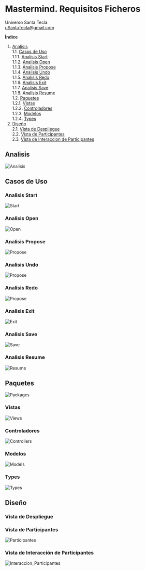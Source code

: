 # Mastermind. Requisitos Ficheros
Universo Santa Tecla  
[uSantaTecla@gmail.com](mailto:uSantaTecla@gmail.com)  
  
**Índice**

1. [Analisis](#analisis)  
   1.1. [Casos de Uso](#casos-de-uso)  
      1.1.1. [Analisis Start](#analisis-start)  
      1.1.2. [Analisis Open](#analisis-open)  
      1.1.3. [Analisis Propose](#analisis-propose)  
      1.1.4. [Analisis Undo](#analisis-undo)  
      1.1.5. [Analisis Redo](#analisis-redo)  
      1.1.6. [Analisis Exit](#analisis-exit)  
      1.1.7. [Analisis Save](#analisis-save)  
      1.1.8. [Analisis Resume](#analisis-resume)  
   1.2. [Paquetes](#paquetes)  
      1.2.1. [Vistas](#vistas)  
      1.2.2. [Controladores](#controladores)  
      1.2.3. [Modelos](#modelos)  
      1.2.4. [Types](#types)  
2. [Diseño](#diseño)  
   2.1. [Vista de Despliegue](#vista-de-despliegue)  
   2.2. [Vista de Participantes](#vista-de-participantes)  
   2.3. [Vista de Interaccion de Participantes](#vista-de-interaccion-de-participantes)  
  
## Analisis
![Analisis](./docs/diagrams/out/mastermind_analisis/mastermind_analisis.svg)

## Casos de Uso

### Analisis Start
![Start](./docs/diagrams/out/mastermind_analisis/mastermind_analisis_usecase_start.svg)

### Analisis Open
![Open](./docs/diagrams/out/mastermind_analisis/mastermind_analisis_usecase_open.svg)

### Analisis Propose
![Propose](./docs/diagrams/out/mastermind_analisis/mastermind_analisis_usecase_propose.svg)  

### Analisis Undo
![Propose](./docs/diagrams/out/mastermind_analisis/mastermind_analisis_usecase_undo.svg)  

### Analisis Redo
![Propose](./docs/diagrams/out/mastermind_analisis/mastermind_analisis_usecase_redo.svg)  

### Analisis Exit
![Exit](./docs/diagrams/out/mastermind_analisis/mastermind_analisis_usecase_exit.svg)

### Analisis Save
![Save](./docs/diagrams/out/mastermind_analisis/mastermind_analisis_usecase_save.svg)

### Analisis Resume
![Resume](./docs/diagrams/out/mastermind_analisis/mastermind_analisis_usecase_resume.svg)

## Paquetes
![Packages](./docs/diagrams/out/mastermind_analisis_packages/mastermind_analisis_packages.svg)

### Vistas
![Views](./docs/diagrams/out/mastermind_analisis_packages/mastermind_analisis_views.svg)

### Controladores
![Controllers](./docs/diagrams/out/mastermind_analisis_packages/mastermind_analisis_controllers.svg)

### Modelos
![Models](./docs/diagrams/out/mastermind_analisis_packages/mastermind_analisis_models.svg)

### Types
![Types](./docs/diagrams/out/mastermind_analisis_packages/mastermind_analisis_types.svg)  

## Diseño  

### Vista de Despliegue  
<!--![Despliegue](./docs/diagrams/out/mastermind_diseño/mastermind_diseño_despliegue.svg)  -->

### Vista de Participantes  
![Participantes](./docs/diagrams/out/mastermind_diseño/mastermind_diseño_participantes.svg)  

### Vista de Interacción de Participantes  
![Interaccion_Participantes](./docs/diagrams/out/mastermind_diseño/mastermind_diseño_participantes_interacciones.svg)  
